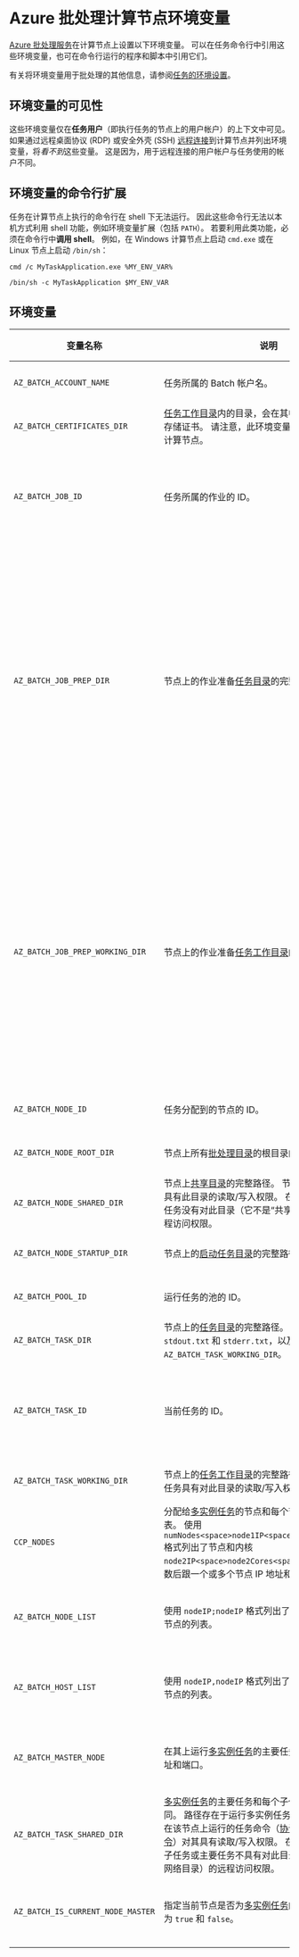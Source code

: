<properties
    pageTitle="Azure 批处理计算节点环境变量 | Azure"
    caps.latest.revision="14"
    author="tamram"
    manager="timlt" />
<tags
    ms.custom=""
    ms.date="2017-02-01"
    wacn.date="05/15/2017"
    ms.prod="azure"
    ms.reviewer=""
    ms.service="batch"
    ms.suite=""
    ms.tgt_pltfrm=""
    ms.topic="article"
    ms.assetid="3990f0c8-b627-432f-9551-5ce10f9bb0ca"
    ms.author="tamram"
    ms.translationtype="Human Translation"
    ms.sourcegitcommit="457fc748a9a2d66d7a2906b988e127b09ee11e18"
    ms.openlocfilehash="dd664e6476f7fc6d49c42da990553addfe733425"
    ms.contentlocale="zh-cn"
    ms.lasthandoff="05/05/2017" />

# <a name="azure-batch-compute-node-environment-variables"></a>Azure 批处理计算节点环境变量
[Azure 批处理服务](/home/features/batch/)在计算节点上设置以下环境变量。 可以在任务命令行中引用这些环境变量，也可在命令行运行的程序和脚本中引用它们。

有关将环境变量用于批处理的其他信息，请参阅[任务的环境设置](/documentation/articles/batch-api-basics#environment-settings-for-tasks/)。

## <a name="environment-variable-visibility"></a>环境变量的可见性

这些环境变量仅在**任务用户**（即执行任务的节点上的用户帐户）的上下文中可见。 如果通过远程桌面协议 (RDP) 或安全外壳 (SSH) [远程连接](/documentation/articles/batch-api-basics/#connecting-to-compute-nodes/)到计算节点并列出环境变量，将*看不到*这些变量。 这是因为，用于远程连接的用户帐户与任务使用的帐户不同。

## <a name="command-line-expansion-of-environment-variables"></a>环境变量的命令行扩展

任务在计算节点上执行的命令行在 shell 下无法运行。 因此这些命令行无法以本机方式利用 shell 功能，例如环境变量扩展（包括 `PATH`）。 若要利用此类功能，必须在命令行中**调用 shell**。 例如，在 Windows 计算节点上启动 `cmd.exe` 或在 Linux 节点上启动 `/bin/sh`：

`cmd /c MyTaskApplication.exe %MY_ENV_VAR%`

`/bin/sh -c MyTaskApplication $MY_ENV_VAR`

## <a name="environment-variables"></a>环境变量

| 变量名称         | 说明                                                              | 可用性 | 示例 |
|-----------------------------------|--------------------------------------------------------------------------|--------------|---------|
| `AZ_BATCH_ACCOUNT_NAME`           | 任务所属的 Batch 帐户名。 | 所有任务。 | `mybatchaccount` |
| `AZ_BATCH_CERTIFICATES_DIR`       | [任务工作目录][files_dirs]内的目录，会在其中为 Linux 计算节点存储证书。 请注意，此环境变量不适用于 Windows 计算节点。 | 所有任务。 | `/mnt/batch/tasks/workitems/batchjob001/job-1/task001/certs` |
| `AZ_BATCH_JOB_ID`                 | 任务所属的作业的 ID。 | 除启动任务以外的所有任务。 | `batchjob001` |
| `AZ_BATCH_JOB_PREP_DIR`           | 节点上的作业准备[任务目录][files_dirs]的完整路径。 | 除启动任务和作业准备任务之外的所有任务。 仅当使用作业准备任务来配置作业时才适用。 | `C:\user\tasks\workitems\jobprepreleasesamplejob\job-1\jobpreparation` |
| `AZ_BATCH_JOB_PREP_WORKING_DIR`   | 节点上的作业准备[任务工作目录][files_dirs]的完整路径。 | 除启动任务和作业准备任务之外的所有任务。 仅当使用作业准备任务来配置作业时才适用。 | `C:\user\tasks\workitems\jobprepreleasesamplejob\job-1\jobpreparation\wd` |
| `AZ_BATCH_NODE_ID`                | 任务分配到的节点的 ID。 | 所有任务。 | `tvm-1219235766_3-20160919t172711z` |
| `AZ_BATCH_NODE_ROOT_DIR`          | 节点上所有[批处理目录][files_dirs]的根目录的完整路径。 | 所有任务。 | `C:\user\tasks` |
| `AZ_BATCH_NODE_SHARED_DIR`        | 节点上[共享目录][files_dirs]的完整路径。 节点上执行的所有任务具有此目录的读取/写入权限。 在其他节点上执行的任务没有对此目录（它不是“共享”的网络目录）的远程访问权限。 | 所有任务。 | `C:\user\tasks\shared` |
| `AZ_BATCH_NODE_STARTUP_DIR`       | 节点上的[启动任务目录][files_dirs]的完整路径。 | 所有任务。 | `C:\user\tasks\startup` |
| `AZ_BATCH_POOL_ID`                | 运行任务的池的 ID。 | 所有任务。 | `batchpool001` |
| `AZ_BATCH_TASK_DIR`               | 节点上的[任务目录][files_dirs]的完整路径。 此目录包含任务的 `stdout.txt` 和 `stderr.txt`，以及 `AZ_BATCH_TASK_WORKING_DIR`。 | 所有任务。 | `C:\user\tasks\workitems\batchjob001\job-1\task001` |
| `AZ_BATCH_TASK_ID`                | 当前任务的 ID。 | 除启动任务以外的所有任务。 | `task001` |
| `AZ_BATCH_TASK_WORKING_DIR`       | 节点上的[任务工作目录][files_dirs]的完整路径。 当前正在运行的任务具有对此目录的读取/写入权限。 | 所有任务。 | `C:\user\tasks\workitems\batchjob001\job-1\task001\wd` |
| `CCP_NODES`                       | 分配给[多实例任务][multi_instance]的节点和每个节点的内核数的列表。 使用 `numNodes<space>node1IP<space>node1Cores<space>` 格式列出了节点和内核<br/>`node2IP<space>node2Cores<space> ...`，其中节点数后跟一个或多个节点 IP 地址和每个节点的内核数。 |  多实例主要和子任务。 |`2 10.0.0.4 1 10.0.0.5 1` |
| `AZ_BATCH_NODE_LIST`              | 使用 `nodeIP;nodeIP` 格式列出了分配给[多实例任务][multi_instance]的节点的列表。 | 多实例主要和子任务。 | `10.0.0.4;10.0.0.5` |
| `AZ_BATCH_HOST_LIST`              | 使用 `nodeIP,nodeIP` 格式列出了分配给[多实例任务][multi_instance]的节点的列表。 | 多实例主要和子任务。 | `10.0.0.4,10.0.0.5` |
| `AZ_BATCH_MASTER_NODE`            | 在其上运行[多实例任务][multi_instance]的主要任务的计算节点的 IP 地址和端口。 | 多实例主要和子任务。 | `10.0.0.4:6000`|
| `AZ_BATCH_TASK_SHARED_DIR` | [多实例任务][multi_instance]的主要任务和每个子任务的目录路径相同。 路径存在于运行多实例任务的每个节点上，并且在该节点上运行的任务命令（[协调命令][coord_cmd]和[应用程序命令][app_cmd]）对其具有读取/写入权限。 在其他节点上执行的子任务或主要任务不具有对此目录（它不是“共享”的网络目录）的远程访问权限。 | 多实例主要和子任务。 | `C:\user\tasks\workitems\multiinstancesamplejob\job-1\multiinstancesampletask` |
| `AZ_BATCH_IS_CURRENT_NODE_MASTER` | 指定当前节点是否为[多实例任务][multi_instance]的主节点。 可能的值为 `true` 和 `false`。| 多实例主要和子任务。 | `true` |


[files_dirs]:/documentation/articles/batch-api-basics/#files-and-directories/
[multi_instance]: /documentation/articles/batch-mpi/
[coord_cmd]:/documentation/articles/batch-mpi/#coordination-command/
[app_cmd]:/documentation/articles/batch-mpi/#application-command/

